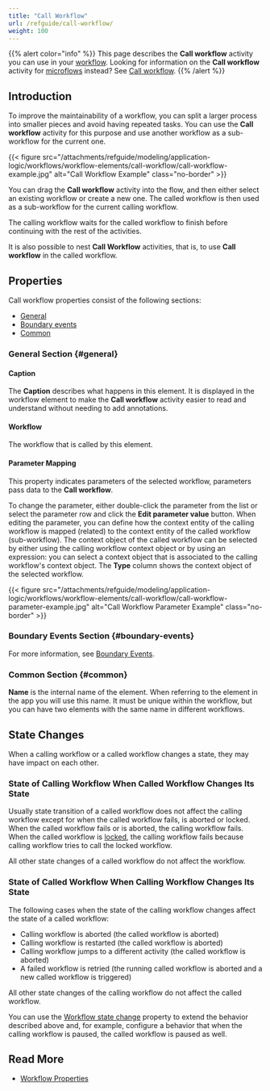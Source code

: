 ```yaml
---
title: "Call Workflow"
url: /refguide/call-workflow/
weight: 100
---
```


{{% alert color="info" %}}
This page describes the **Call workflow** activity you can use in your [workflow](/refguide/workflow-elements/). Looking for information on the **Call workflow** activity for [microflows](/refguide/workflow-activities/) instead? See [Call workflow](/refguide/workflow-call/).
{{% /alert %}}

## Introduction

To improve the maintainability of a workflow, you can split a larger process into smaller pieces and avoid having repeated tasks. You can use the **Call workflow** activity for this purpose and use another workflow as a sub-workflow for the current one. 

{{< figure src="/attachments/refguide/modeling/application-logic/workflows/workflow-elements/call-workflow/call-workflow-example.jpg" alt="Call Workflow Example" class="no-border" >}}

You can drag the **Call workflow** activity into the flow, and then either select an existing workflow or create a new one. The called workflow is then used as a sub-workflow for the current calling workflow.   

The calling workflow waits for the called workflow to finish before continuing with the rest of the activities. 

It is also possible to nest **Call Workflow** activities, that is, to use **Call workflow** in the called workflow.

## Properties

Call workflow properties consist of the following sections:

* [General](#general)
* [Boundary events](#boundary-events)
* [Common](#common)

### General Section {#general}

#### Caption

The **Caption** describes what happens in this element. It is displayed in the workflow element to make the **Call workflow** activity easier to read and understand without needing to add annotations.

#### Workflow

The workflow that is called by this element.

#### Parameter Mapping

This property indicates parameters of the selected workflow, parameters pass data to the **Call workflow**. 

To change the parameter, either double-click the parameter from the list or select the parameter row and click the **Edit parameter value** button. When editing the parameter, you can define how the context entity of the calling workflow is mapped (related) to the context entity of the called workflow (sub-workflow). The context object of the called workflow can be selected by either using the calling workflow context object or by using an expression: you can select a context object that is associated to the calling workflow's context object. The **Type** column shows the context object of the selected workflow. 

{{< figure src="/attachments/refguide/modeling/application-logic/workflows/workflow-elements/call-workflow/call-workflow-parameter-example.jpg" alt="Call Workflow Parameter Example" class="no-border" >}}

### Boundary Events Section {#boundary-events}

For more information, see [Boundary Events](/refguide/boundary-events/).

### Common Section {#common}

**Name** is the internal name of the element. When referring to the element in the app you will use this name. It must be unique within the workflow, but you can have two elements with the same name in different workflows.

## State Changes

When a calling workflow or a called workflow changes a state, they may have impact on each other.

### State of Calling Workflow When Called Workflow Changes Its State

Usually state transition of a called workflow does not affect the calling workflow except for when the called workflow fails, is aborted or locked. When the called workflow fails or is aborted, the calling workflow fails. When the called workflow is [locked](/refguide/lock-workflow/), the calling workflow fails because calling workflow tries to call the locked workflow.

All other state changes of a called workflow do not affect the workflow.

### State of Called Workflow When Calling Workflow Changes Its State

The following cases when the state of the calling workflow changes affect the state of a called workflow:

* Calling workflow is aborted (the called workflow is aborted)
* Calling workflow is restarted (the called workflow is aborted)
* Calling workflow jumps to a different activity (the called workflow is aborted)
* A failed workflow is retried (the running called workflow is aborted and a new called workflow is triggered)

All other state changes of the calling workflow do not affect the called workflow.

You can use the [Workflow state change](/refguide/workflow-properties/#workflow-state-change) property to extend the behavior described above and, for example, configure a behavior that when the calling workflow is paused, the called workflow is paused as well.

## Read More

* [Workflow Properties](/refguide/workflow-properties/)

